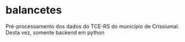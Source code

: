 # balancetes
Pré-processamento dos dados do TCE-RS do município de Crissiumal. Desta vez, somente backend em python
